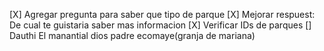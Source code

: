 [X] Agregar pregunta para saber que tipo de parque
[X] Mejorar respuest: De cual te guistaria saber mas informacion
[X] Verificar IDs de parques
[] Dauthi El manantial dios padre ecomaye(granja de mariana)
